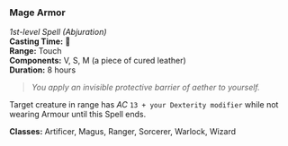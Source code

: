 ### Mage Armor  
*1st-level Spell (Abjuration)*  
**Casting Time:** 🔷  
**Range:** Touch  
**Components:** V, S, M (a piece of cured leather)  
**Duration:** 8 hours  

> *You apply an invisible protective barrier of aether to yourself.*

Target creature in range has *AC* `13 + your Dexterity modifier` while not wearing Armour until this Spell ends.

**Classes:** Artificer, Magus, Ranger, Sorcerer, Warlock, Wizard
